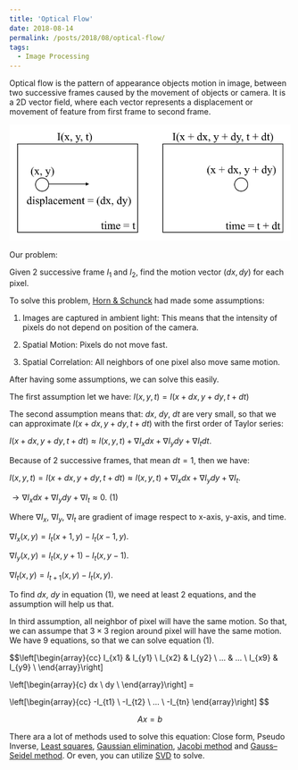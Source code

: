 ```yaml
---
title: 'Optical Flow'
date: 2018-08-14
permalink: /posts/2018/08/optical-flow/
tags:
  - Image Processing
---
```


Optical flow is the pattern of appearance objects motion in image, between two successive frames caused by the movement of objects or camera. It is a 2D vector field, where each vector represents a displacement or movement of feature from first frame to second frame.

![alt text](/figure/definition.png "Title")

Our problem:

Given 2 successive frame $I_1$ and $I_2$, find the motion vector $(dx, dy)$ for each pixel.

To solve this problem, [Horn & Schunck](https://www.caam.rice.edu/~zhang/caam699/opt-flow/horn81.pdf) had made some assumptions:

1. Images are captured in ambient light: This means that the intensity of pixels do not depend on position of the camera.

2. Spatial Motion: Pixels do not move fast.

3. Spatial Correlation: All neighbors of one pixel also move same motion.

After having some assumptions, we can solve this easily.

The first assumption let we have: $I(x, y, t) = I(x + dx, y + dy, t + dt)$

The second assumption means that: $dx$, $dy$, $dt$ are very small, so that we can approximate $I(x + dx, y + dy, t + dt)$ with the first order of Taylor series:

$I(x + dx, y + dy, t + dt) \approx I(x, y, t) + \nabla I_x dx + \nabla I_y dy + \nabla I_t dt.$

Because of 2 successive frames, that mean $dt = 1$, then we have:

$I(x, y, t) = I(x + dx, y + dy, t + dt) \approx I(x, y, t) + \nabla I_x dx + \nabla I_y dy + \nabla I_t.$

$\rightarrow \nabla I_x dx + \nabla I_y dy + \nabla I_t \approx 0.$ (1)

Where $\nabla I_x$, $\nabla I_y$, $\nabla I_t$ are gradient of image respect to x-axis, y-axis, and time.

$\nabla I_x (x, y)= I_t (x + 1, y) - I_t (x - 1, y)$.

$\nabla I_y (x, y)= I_t (x, y + 1) - I_t (x, y - 1)$.

$\nabla I_t (x, y)= I_{t + 1} (x, y) - I_t(x, y)$.

To find $dx$, $dy$ in equation (1), we need at least 2 equations, and the assumption will help us that.

In third assumption, all neighbor of pixel will have the same motion. So that, we can assumpe that $3\times3$ region around pixel will have the same motion. We have 9 equations, so that we can solve equation (1).

$$\left[\begin{array}{cc}
    I_{x1} & I_{y1} \\
    I_{x2} & I_{y2} \\
     ...   &   ...  \\
    I_{x9} & I_{y9} \\
\end{array}\right]

\left[\begin{array}{c}
    dx \\
    dy \\
\end{array}\right] =

\left[\begin{array}{cc}
    -I_{t1} \\
    -I_{t2} \\
    ...     \\
    -I_{tn}
\end{array}\right]
$$

$$Ax = b$$

There ara a lot of methods used to solve this equation: Close form, Pseudo Inverse, [Least squares](https://en.wikipedia.org/wiki/Least_squares), [Gaussian elimination](https://en.wikipedia.org/wiki/Gaussian_elimination), [Jacobi method](https://en.wikipedia.org/wiki/Jacobi_method) and [Gauss–Seidel method](https://en.wikipedia.org/wiki/Gauss%E2%80%93Seidel_method#:~:text=In%20numerical%20linear%20algebra%2C%20the,a%20system%20of%20linear%20equations.). Or even, you can utilize [SVD](https://www.youtube.com/watch?v=PjeOmOz9jSY) to solve.
